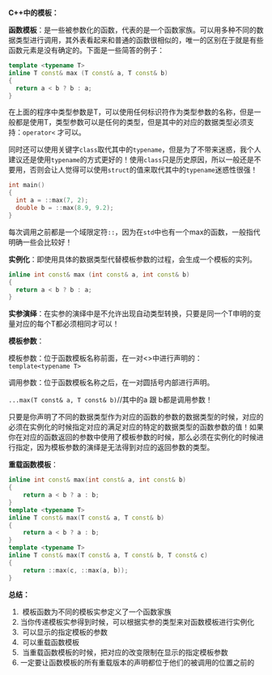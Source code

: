 **C++中的模板：**

  **函数模板**：是一些被参数化的函数，代表的是一个函数家族。可以用多种不同的数据类型进行调用，其外表看起来和普通的函数很相似的，唯一的区别在于就是有些函数元素是没有确定的。下面是一些简答的例子：

```cpp
template <typename T>
inline T const& max (T const& a, T const& b)
{
  return a < b ? b : a;
}
```

  在上面的程序中类型参数是T，可以使用任何标识符作为类型参数的名称，但是一般都是使用T，类型参数可以是任何的类型，但是其中的对应的数据类型必须支持：```operator<``` 才可以。

  同时还可以使用关键字```class```取代其中的```typename```，但是为了不带来迷惑，我个人建议还是使用```typename```的方式更好的！使用```class```只是历史原因，所以一般还是不要用，否则会让人觉得可以使用```struct```的值来取代其中的```typename```迷惑性很强！

```cpp
int main()
{
  int a = ::max(7, 2);
  double b = ::max(8.9, 9.2);
}
```

  每次调用之前都是一个域限定符```::```，因为在```std```中也有一个max的函数，一般指代明确一些会比较好！

  **实例化**：即使用具体的数据类型代替模板参数的过程，会生成一个模板的实列。

```cpp
inline int const& max (int const& a, int const& b)
{
  return a < b ? b : a;
}
```

**实参演绎**：在实参的演绎中是不允许出现自动类型转换，只要是同一个T申明的变量对应的每个T都必须相同才可以！

**模板参数**：

  模板参数：位于函数模板名称前面，在一对<>中进行声明的：```template<typename T>```

  调用参数：位于函数模板名称之后，在一对圆括号内部进行声明。

  ```...max(T const& a, T const& b)```//其中的a 跟 b都是调用参数！

只要是你声明了不同的数据类型作为对应的函数的参数的数据类型的时候，对应的必须在实例化的时候指定对应的满足对应的特定的数据类型的函数参数的值！如果你在对应的函数返回的参数中使用了模板参数的时候，那么必须在实例化的时候进行指定，因为模板参数的演绎是无法得到对应的返回参数的类型。

**重载函数模板**：

```cpp
inline int const& max(int const& a, int const& b)
{
    return a < b ? a : b;
}
template <typename T>
inline T const& max(T const& a, T const& b)
{
    return a < b ? a : b;
}
template <typename T>
inline T const& max(T const& a, T const& b, T const& c)
{
    return ::max(c, ::max(a, b));
}
```

**总结：**

1. ​	模板函数为不同的模板实参定义了一个函数家族
2. ​    当你传递模板实参得到时候，可以根据实参的类型来对函数模板进行实例化
3. ​    可以显示的指定模板的参数
4. ​    可以重载函数模板
5. ​    当重载函数模板的时候，把对应的改变限制在显示的指定模板参数
6. ​    一定要让函数模板的所有重载版本的声明都位于他们的被调用的位置之前的